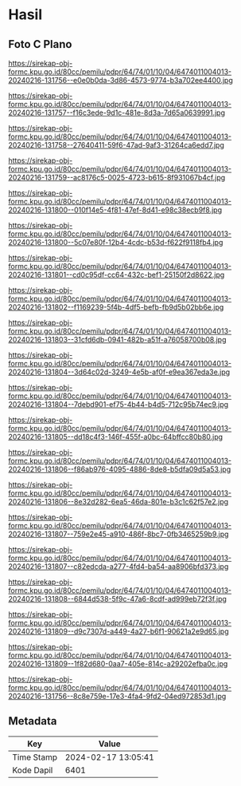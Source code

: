 # Hasil

## Foto C Plano

https://sirekap-obj-formc.kpu.go.id/80cc/pemilu/pdpr/64/74/01/10/04/6474011004013-20240216-131756--e0e0b0da-3d86-4573-9774-b3a702ee4400.jpg

https://sirekap-obj-formc.kpu.go.id/80cc/pemilu/pdpr/64/74/01/10/04/6474011004013-20240216-131757--f16c3ede-9d1c-481e-8d3a-7d65a0639991.jpg

https://sirekap-obj-formc.kpu.go.id/80cc/pemilu/pdpr/64/74/01/10/04/6474011004013-20240216-131758--27640411-59f6-47ad-9af3-31264ca6edd7.jpg

https://sirekap-obj-formc.kpu.go.id/80cc/pemilu/pdpr/64/74/01/10/04/6474011004013-20240216-131759--ac8176c5-0025-4723-b615-8f931067b4cf.jpg

https://sirekap-obj-formc.kpu.go.id/80cc/pemilu/pdpr/64/74/01/10/04/6474011004013-20240216-131800--010f14e5-4f81-47ef-8d41-e98c38ecb9f8.jpg

https://sirekap-obj-formc.kpu.go.id/80cc/pemilu/pdpr/64/74/01/10/04/6474011004013-20240216-131800--5c07e80f-12b4-4cdc-b53d-f622f9118fb4.jpg

https://sirekap-obj-formc.kpu.go.id/80cc/pemilu/pdpr/64/74/01/10/04/6474011004013-20240216-131801--cd0c95df-cc64-432c-bef1-25150f2d8622.jpg

https://sirekap-obj-formc.kpu.go.id/80cc/pemilu/pdpr/64/74/01/10/04/6474011004013-20240216-131802--f1169239-5f4b-4df5-befb-fb9d5b02bb6e.jpg

https://sirekap-obj-formc.kpu.go.id/80cc/pemilu/pdpr/64/74/01/10/04/6474011004013-20240216-131803--31cfd6db-0941-482b-a51f-a76058700b08.jpg

https://sirekap-obj-formc.kpu.go.id/80cc/pemilu/pdpr/64/74/01/10/04/6474011004013-20240216-131804--3d64c02d-3249-4e5b-af0f-e9ea367eda3e.jpg

https://sirekap-obj-formc.kpu.go.id/80cc/pemilu/pdpr/64/74/01/10/04/6474011004013-20240216-131804--7debd901-ef75-4b44-b4d5-712c95b74ec9.jpg

https://sirekap-obj-formc.kpu.go.id/80cc/pemilu/pdpr/64/74/01/10/04/6474011004013-20240216-131805--dd18c4f3-146f-455f-a0bc-64bffcc80b80.jpg

https://sirekap-obj-formc.kpu.go.id/80cc/pemilu/pdpr/64/74/01/10/04/6474011004013-20240216-131806--f86ab976-4095-4886-8de8-b5dfa09d5a53.jpg

https://sirekap-obj-formc.kpu.go.id/80cc/pemilu/pdpr/64/74/01/10/04/6474011004013-20240216-131806--8e32d282-6ea5-46da-801e-b3c1c62f57e2.jpg

https://sirekap-obj-formc.kpu.go.id/80cc/pemilu/pdpr/64/74/01/10/04/6474011004013-20240216-131807--759e2e45-a910-486f-8bc7-0fb3465259b9.jpg

https://sirekap-obj-formc.kpu.go.id/80cc/pemilu/pdpr/64/74/01/10/04/6474011004013-20240216-131807--c82edcda-a277-4fd4-ba54-aa8906bfd373.jpg

https://sirekap-obj-formc.kpu.go.id/80cc/pemilu/pdpr/64/74/01/10/04/6474011004013-20240216-131808--6844d538-5f9c-47a6-8cdf-ad999eb72f3f.jpg

https://sirekap-obj-formc.kpu.go.id/80cc/pemilu/pdpr/64/74/01/10/04/6474011004013-20240216-131809--d9c7307d-a449-4a27-b6f1-90621a2e9d65.jpg

https://sirekap-obj-formc.kpu.go.id/80cc/pemilu/pdpr/64/74/01/10/04/6474011004013-20240216-131809--1f82d680-0aa7-405e-814c-a29202efba0c.jpg

https://sirekap-obj-formc.kpu.go.id/80cc/pemilu/pdpr/64/74/01/10/04/6474011004013-20240216-131756--8c8e759e-17e3-4fa4-9fd2-04ed972853d1.jpg


## Metadata

| Key        | Value               |
| ---------- | ------------------- |
| Time Stamp | 2024-02-17 13:05:41 |
| Kode Dapil | 6401                |



